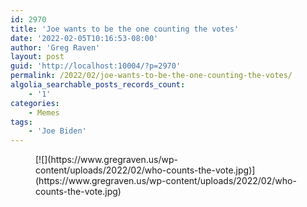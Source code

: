 ```yaml
---
id: 2970
title: 'Joe wants to be the one counting the votes'
date: '2022-02-05T10:16:53-08:00'
author: 'Greg Raven'
layout: post
guid: 'http://localhost:10004/?p=2970'
permalink: /2022/02/joe-wants-to-be-the-one-counting-the-votes/
algolia_searchable_posts_records_count:
    - '1'
categories:
    - Memes
tags:
    - 'Joe Biden'
---
```


<figure class="wp-block-image size-full">[![](https://www.gregraven.us/wp-content/uploads/2022/02/who-counts-the-vote.jpg)](https://www.gregraven.us/wp-content/uploads/2022/02/who-counts-the-vote.jpg)</figure>
